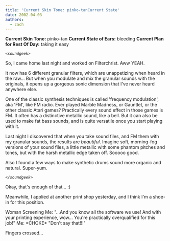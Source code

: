 ```yaml
---
title: 'Current Skin Tone: pinko-tanCurrent State'
date: 2002-04-03
authors:
  - zach
---
```


**Current Skin Tone:** pinko-tan
**Current State of Ears:** bleeding
**Current Plan for Rest Of Day:** taking it easy

_`<soundgeek>`_

So, I came home last night and worked on Filterchrist. Aww YEAH.

It now has 6 different granular filters, which are unappetizing when heard in the raw... But when you modulate and mix the granular sounds with the originals, it opens up a gorgeous sonic dimension that I've never heard anywhere else.

One of the classic synthesis techniques is called 'frequency modulation', aka 'FM', like FM radio. Ever played Marble Madness, or Gauntlet, or the other classic Atari games? Practically every sound effect in those games is FM. It often has a distinctive metallic sound, like a bell. But it can also be used to make fat bass sounds, and is quite versatile once you start playing with it.

Last night I discovered that when you take sound files, and FM them with my granular sounds, the results are _beautiful_. Imagine soft, morning-fog versions of your sound files, a little metallic with some phantom pitches and tones, but with the harsh metallic edge taken off. Sooooo good.

Also I found a few ways to make synthetic drums sound more organic and natural. Super-yum.

_`</soundgeek>`_

Okay, that's enough of that... :)

Meanwhile, I applied at another print shop yesterday, and I think I'm a shoe-in for this position.

Woman Screening Me: "...And you know all the software we use! And with your printing experience, wow... You're practically overqualified for this job!"
Me: \*CHOKE\* "Don't say that!!!"

Fingers crossed...
